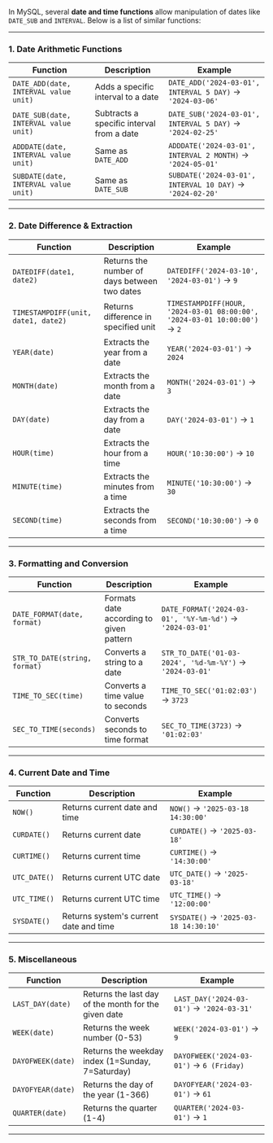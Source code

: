 In MySQL, several **date and time functions** allow manipulation of dates like `DATE_SUB` and `INTERVAL`. Below is a list of similar functions:

---

### **1. Date Arithmetic Functions**

|Function|Description|Example|
|---|---|---|
|`DATE_ADD(date, INTERVAL value unit)`|Adds a specific interval to a date|`DATE_ADD('2024-03-01', INTERVAL 5 DAY)` → `'2024-03-06'`|
|`DATE_SUB(date, INTERVAL value unit)`|Subtracts a specific interval from a date|`DATE_SUB('2024-03-01', INTERVAL 5 DAY)` → `'2024-02-25'`|
|`ADDDATE(date, INTERVAL value unit)`|Same as `DATE_ADD`|`ADDDATE('2024-03-01', INTERVAL 2 MONTH)` → `'2024-05-01'`|
|`SUBDATE(date, INTERVAL value unit)`|Same as `DATE_SUB`|`SUBDATE('2024-03-01', INTERVAL 10 DAY)` → `'2024-02-20'`|

---

### **2. Date Difference & Extraction**

|Function|Description|Example|
|---|---|---|
|`DATEDIFF(date1, date2)`|Returns the number of days between two dates|`DATEDIFF('2024-03-10', '2024-03-01')` → `9`|
|`TIMESTAMPDIFF(unit, date1, date2)`|Returns difference in specified unit|`TIMESTAMPDIFF(HOUR, '2024-03-01 08:00:00', '2024-03-01 10:00:00')` → `2`|
|`YEAR(date)`|Extracts the year from a date|`YEAR('2024-03-01')` → `2024`|
|`MONTH(date)`|Extracts the month from a date|`MONTH('2024-03-01')` → `3`|
|`DAY(date)`|Extracts the day from a date|`DAY('2024-03-01')` → `1`|
|`HOUR(time)`|Extracts the hour from a time|`HOUR('10:30:00')` → `10`|
|`MINUTE(time)`|Extracts the minutes from a time|`MINUTE('10:30:00')` → `30`|
|`SECOND(time)`|Extracts the seconds from a time|`SECOND('10:30:00')` → `0`|

---

### **3. Formatting and Conversion**

|Function|Description|Example|
|---|---|---|
|`DATE_FORMAT(date, format)`|Formats date according to given pattern|`DATE_FORMAT('2024-03-01', '%Y-%m-%d')` → `'2024-03-01'`|
|`STR_TO_DATE(string, format)`|Converts a string to a date|`STR_TO_DATE('01-03-2024', '%d-%m-%Y')` → `'2024-03-01'`|
|`TIME_TO_SEC(time)`|Converts a time value to seconds|`TIME_TO_SEC('01:02:03')` → `3723`|
|`SEC_TO_TIME(seconds)`|Converts seconds to time format|`SEC_TO_TIME(3723)` → `'01:02:03'`|

---

### **4. Current Date and Time**

|Function|Description|Example|
|---|---|---|
|`NOW()`|Returns current date and time|`NOW()` → `'2025-03-18 14:30:00'`|
|`CURDATE()`|Returns current date|`CURDATE()` → `'2025-03-18'`|
|`CURTIME()`|Returns current time|`CURTIME()` → `'14:30:00'`|
|`UTC_DATE()`|Returns current UTC date|`UTC_DATE()` → `'2025-03-18'`|
|`UTC_TIME()`|Returns current UTC time|`UTC_TIME()` → `'12:00:00'`|
|`SYSDATE()`|Returns system's current date and time|`SYSDATE()` → `'2025-03-18 14:30:10'`|

---

### **5. Miscellaneous**

|Function|Description|Example|
|---|---|---|
|`LAST_DAY(date)`|Returns the last day of the month for the given date|`LAST_DAY('2024-03-01')` → `'2024-03-31'`|
|`WEEK(date)`|Returns the week number (0-53)|`WEEK('2024-03-01')` → `9`|
|`DAYOFWEEK(date)`|Returns the weekday index (1=Sunday, 7=Saturday)|`DAYOFWEEK('2024-03-01')` → `6 (Friday)`|
|`DAYOFYEAR(date)`|Returns the day of the year (1-366)|`DAYOFYEAR('2024-03-01')` → `61`|
|`QUARTER(date)`|Returns the quarter (1-4)|`QUARTER('2024-03-01')` → `1`|

---

